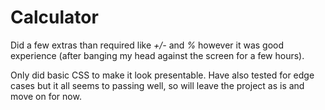 # Calculator

Did a few extras than required like *+/-* and *%* however it was good experience (after banging my head against the screen for a few hours).

Only did basic CSS to make it look presentable.
Have also tested for edge cases but it all seems to passing well, so will leave the project as is and move on for now.
